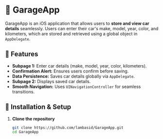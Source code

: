 # 🚗 GarageApp

GarageApp is an iOS application that allows users to **store and view car details** seamlessly. Users can enter their car's make, model, year, color, and kilometers, which are stored and retrieved using a global object in `AppDelegate`. 

## 📌 Features
- **Subpage 1:** Enter car details (make, model, year, color, kilometers).
- **Confirmation Alert:** Ensures users confirm before saving.
- **Data Persistence:** Saves car details globally via `AppDelegate`.
- **Subpage 2:** Displays saved car details.
- **Smooth Navigation:** Uses `UINavigationController` for seamless transitions.

## 🚀 Installation & Setup
1. **Clone the repository**
   ```sh
   git clone https://github.com/lambasid/GarageApp.git
   cd GarageApp
